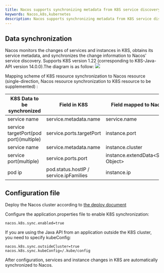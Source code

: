```yaml
---
title: Nacos supports synchronizing metadata from K8S service discovery
keywords: Nacos,k8s,kubernetes
description: Nacos supports synchronizing metadata from K8S service discovery
---
```


## Data synchronization
Nacos monitors the changes of services and instances in K8S, obtains its service metadata, and synchronizes the change information to Nacos' service discovery. Supports K8S version 1.22 (corresponding to K8S-Java-API version 14.0.0).The diagram is as follow:
![](//img.alicdn.com/imgextra/i1/O1CN01N5PolO1cMtajFR4Kw_!!6000000003587-2-tps-2236-1086.png)

Mapping scheme of K8S resource synchronization to Nacos resource (single-direction, Nacos resource synchronization to K8S resource to be supplemented) :

K8S Data to be synchronized|Field in K8S|Field mapped to Nacos
---|---|---
service name|service.metadata.name|service.name
service targetPort(pod port)(multiple)|service.ports.targetPort|instance.port
service name|service.metadata.name|instance.cluster
service port(multiple)|service.ports.port|instance.extendData<String, Object>
pod ip|pod.status.hostIP / service.ipFamilies|instance.ip

## Configuration file
Deploy the Nacos cluster according to [the deploy document](../guide/admin/deployment.md)

Configure the application.properties file to enable K8S synchronization:
```
nacos.k8s.sync.enabled=true
```

If you are using the Java API from an application outside the K8S cluster, you need to specify kubeConfig:
```
nacos.k8s.sync.outsideCluster=true
nacos.k8s.sync.kubeConfig=/.kube/config
```

After configuration, services and instance changes in K8S are automatically synchronized to Nacos.
